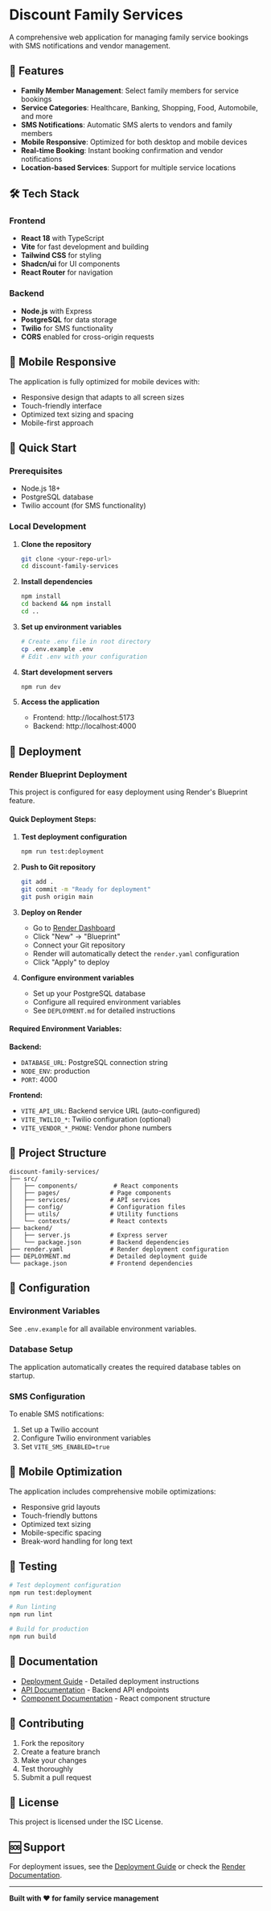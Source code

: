 # Discount Family Services

A comprehensive web application for managing family service bookings with SMS notifications and vendor management.

## 🚀 Features

- **Family Member Management**: Select family members for service bookings
- **Service Categories**: Healthcare, Banking, Shopping, Food, Automobile, and more
- **SMS Notifications**: Automatic SMS alerts to vendors and family members
- **Mobile Responsive**: Optimized for both desktop and mobile devices
- **Real-time Booking**: Instant booking confirmation and vendor notifications
- **Location-based Services**: Support for multiple service locations

## 🛠️ Tech Stack

### Frontend
- **React 18** with TypeScript
- **Vite** for fast development and building
- **Tailwind CSS** for styling
- **Shadcn/ui** for UI components
- **React Router** for navigation

### Backend
- **Node.js** with Express
- **PostgreSQL** for data storage
- **Twilio** for SMS functionality
- **CORS** enabled for cross-origin requests

## 📱 Mobile Responsive

The application is fully optimized for mobile devices with:
- Responsive design that adapts to all screen sizes
- Touch-friendly interface
- Optimized text sizing and spacing
- Mobile-first approach

## 🚀 Quick Start

### Prerequisites
- Node.js 18+ 
- PostgreSQL database
- Twilio account (for SMS functionality)

### Local Development

1. **Clone the repository**
   ```bash
   git clone <your-repo-url>
   cd discount-family-services
   ```

2. **Install dependencies**
   ```bash
   npm install
   cd backend && npm install
   cd ..
   ```

3. **Set up environment variables**
   ```bash
   # Create .env file in root directory
   cp .env.example .env
   # Edit .env with your configuration
   ```

4. **Start development servers**
   ```bash
   npm run dev
   ```

5. **Access the application**
   - Frontend: http://localhost:5173
   - Backend: http://localhost:4000

## 🚀 Deployment

### Render Blueprint Deployment

This project is configured for easy deployment using Render's Blueprint feature.

#### Quick Deployment Steps:

1. **Test deployment configuration**
   ```bash
   npm run test:deployment
   ```

2. **Push to Git repository**
   ```bash
   git add .
   git commit -m "Ready for deployment"
   git push origin main
   ```

3. **Deploy on Render**
   - Go to [Render Dashboard](https://dashboard.render.com)
   - Click "New" → "Blueprint"
   - Connect your Git repository
   - Render will automatically detect the `render.yaml` configuration
   - Click "Apply" to deploy

4. **Configure environment variables**
   - Set up your PostgreSQL database
   - Configure all required environment variables
   - See `DEPLOYMENT.md` for detailed instructions

#### Required Environment Variables:

**Backend:**
- `DATABASE_URL`: PostgreSQL connection string
- `NODE_ENV`: production
- `PORT`: 4000

**Frontend:**
- `VITE_API_URL`: Backend service URL (auto-configured)
- `VITE_TWILIO_*`: Twilio configuration (optional)
- `VITE_VENDOR_*_PHONE`: Vendor phone numbers

## 📁 Project Structure

```
discount-family-services/
├── src/
│   ├── components/          # React components
│   ├── pages/              # Page components
│   ├── services/           # API services
│   ├── config/             # Configuration files
│   ├── utils/              # Utility functions
│   └── contexts/           # React contexts
├── backend/
│   ├── server.js           # Express server
│   └── package.json        # Backend dependencies
├── render.yaml             # Render deployment configuration
├── DEPLOYMENT.md           # Detailed deployment guide
└── package.json            # Frontend dependencies
```

## 🔧 Configuration

### Environment Variables

See `.env.example` for all available environment variables.

### Database Setup

The application automatically creates the required database tables on startup.

### SMS Configuration

To enable SMS notifications:
1. Set up a Twilio account
2. Configure Twilio environment variables
3. Set `VITE_SMS_ENABLED=true`

## 📱 Mobile Optimization

The application includes comprehensive mobile optimizations:
- Responsive grid layouts
- Touch-friendly buttons
- Optimized text sizing
- Mobile-specific spacing
- Break-word handling for long text

## 🧪 Testing

```bash
# Test deployment configuration
npm run test:deployment

# Run linting
npm run lint

# Build for production
npm run build
```

## 📖 Documentation

- [Deployment Guide](DEPLOYMENT.md) - Detailed deployment instructions
- [API Documentation](backend/server.js) - Backend API endpoints
- [Component Documentation](src/components/) - React component structure

## 🤝 Contributing

1. Fork the repository
2. Create a feature branch
3. Make your changes
4. Test thoroughly
5. Submit a pull request

## 📄 License

This project is licensed under the ISC License.

## 🆘 Support

For deployment issues, see the [Deployment Guide](DEPLOYMENT.md) or check the [Render Documentation](https://docs.render.com).

---

**Built with ❤️ for family service management** 